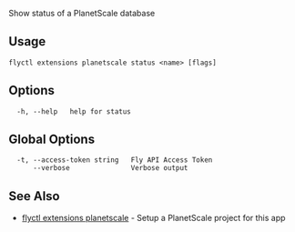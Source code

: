 Show status of a PlanetScale database


## Usage
~~~
flyctl extensions planetscale status <name> [flags]
~~~

## Options

~~~
  -h, --help   help for status
~~~

## Global Options

~~~
  -t, --access-token string   Fly API Access Token
      --verbose               Verbose output
~~~

## See Also

* [flyctl extensions planetscale](/docs/flyctl/extensions-planetscale/)	 - Setup a PlanetScale project for this app


